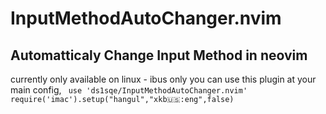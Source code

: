# InputMethodAutoChanger.nvim
## Automatticaly Change Input Method in neovim

currently only available on linux - ibus only
you can use this plugin at your main config,
<code> use 'ds1sqe/InputMethodAutoChanger.nvim' </code>
<code>require('imac').setup("hangul","xkb:us::eng",false) </code>
